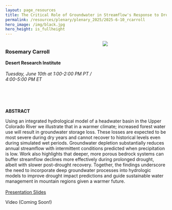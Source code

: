 ```yaml
---
layout: page_resources
title: The Critical Role of Groundwater in Streamflow's Response to Drought in Mountain Basins
permalink: /resources/plenary/plenary_2025/2025-6-10_rcarroll
hero_image: /img/black.jpg
hero_height: is_fullheight
---
```

<style>
    .cont {
      display: flex;
      flex-wrap: wrap;
    }

.col1 {
      flex: 3; 
      min-width: 200px;
    }

.col2 {
      flex: 1;
      min-width: 200px;
    }

</style>

<body>
    <div class="cont">
      <div class="col1">
        <h3><strong>Rosemary Carroll</strong></h3>
        <b>Desert Research Institute</b>
        <br><br>
        <em>Tuesday, June 10th at 1:00-2:00 PM PT / 4:00-5:00 PM ET</em><br>
        <br><br>
      </div>
        <div class="col2">
            <img src="../../../../img/photos/rcarroll.png" align="center"><br>
        </div>
    </div><br><br>
</body>

**ABSTRACT**

Using an integrated hydrological model of a headwater basin in the Upper Colorado River we illustrate that in a warmer climate; increased forest water use will result in groundwater storage loss. These losses are expected to be most severe during dry years and cannot recover to historical levels even during simulated wet periods. Groundwater depletion substantially reduces annual streamflow with intermittent conditions predicted when precipitation is low. Work also highlights that deeper, more porous bedrock systems can buffer streamflow declines more effectively during prolonged drought, albeit with slower post-drought recovery. Together, the findings underscore the need to incorporate deep groundwater processes into hydrologic models to improve drought impact predictions and guide sustainable water management in mountain regions given a warmer future.
<br><br>
[Presentation Slides](../Slides/rCarroll_2025-6-10.pdf)

Video (Coming Soon!)
